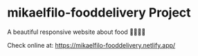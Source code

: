 # mikaelfilo-fooddelivery Project

A beautiful responsive website about food 🍔🍝🥑🥐

Check online at: https://mikaelfilo-fooddelivery.netlify.app/
 

